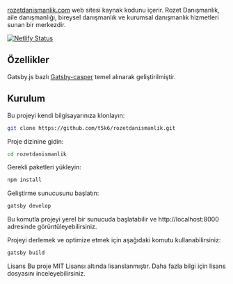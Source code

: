 [rozetdanismanlik.com](https://rozetdanismanlik.com/) web sitesi kaynak kodunu içerir. Rozet Danışmanlık, aile danışmanlığı, bireysel danışmanlık ve kurumsal danışmanlık hizmetleri sunan bir merkezdir.

[![Netlify Status](https://api.netlify.com/api/v1/badges/56ea34ad-31b3-438b-8878-3d1cb2465cf6/deploy-status)](https://app.netlify.com/sites/heuristic-hypatia-51d679/deploys)

## Özellikler
Gatsby.js bazlı [Gatsby-casper](https://github.com/scttcper/gatsby-casper) temel alınarak geliştirilmiştir.

## Kurulum
Bu projeyi kendi bilgisayarınıza klonlayın:

```bash
git clone https://github.com/t5k6/rozetdanismanlik.git
```

Proje dizinine gidin:

```bash
cd rozetdanismanlik
```

Gerekli paketleri yükleyin:

```bash
npm install
```

Geliştirme sunucusunu başlatın:

```bash
gatsby develop
```

Bu komutla projeyi yerel bir sunucuda başlatabilir ve http://localhost:8000 adresinde görüntüleyebilirsiniz.

Projeyi derlemek ve optimize etmek için aşağıdaki komutu kullanabilirsiniz:

```bash
gatsby build
```

Lisans
Bu proje MIT Lisansı altında lisanslanmıştır. Daha fazla bilgi için lisans dosyasını inceleyebilirsiniz.